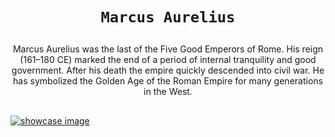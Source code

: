 

<div align="center">
  
  <h1>
    
    Marcus Aurelius
    
  </h1>
  <div>
    
    
  Marcus Aurelius was the last of the Five Good Emperors of Rome. 
  His reign (161–180 CE) marked the end of a period of internal tranquility and good government. 
  After his death the empire quickly descended 
  into civil war. He has symbolized the Golden Age of the Roman Empire for many generations in the West.
    
    
  </div>
</div>

##


[![showcase image](https://github.com/MarquisTheCoder/marcus-aurelius-memorabilia/blob/main/images/marcus.png)](https://www.youtube.com/watch?v=rqqjU7zCI10)
